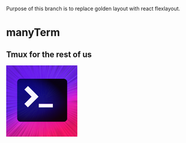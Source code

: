 Purpose of this branch is to replace golden layout with react flexlayout. 

# manyTerm

## Tmux for the rest of us

<img src="./assets/out/terminal.png" style="width: 192px;" />

